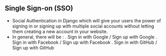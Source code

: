 ## Single Sign-on (SSO)
- Social Authentication in Django which will give your users the power of signing in or signing up with multiple social accounts without letting them creating a new account in your website.
- In general, there will be :
  . Sign in with Google / Sign up with Google
  . Sign in with Facebook / Sign up with Facebook
  . Sign in with GitHub / Sign up with GitHub

